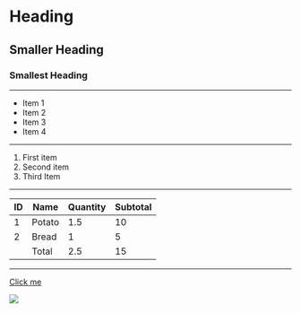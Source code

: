 # Heading

## Smaller Heading

### Smallest Heading

---

- Item 1
- Item 2
- Item 3
- Item 4

---

1. First item
2. Second item
3. Third Item

---

| ID |  Name  | Quantity | Subtotal |
| -- | ------ | -------- | -------- |
| 1  | Potato |    1.5   |    10    |
| 2  | Bread  |    1     |    5     | 
|    | Total  |    2.5   |    15    |

---

[Click me](https://www.google.com)

![](https://avatars.githubusercontent.com/u/16634228?v=4)